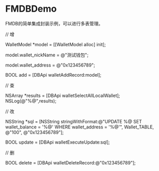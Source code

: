 # FMDBDemo
FMDB的简单集成封装示例，可以进行多表管理。

// 增

WalletModel *model = [[WalletModel alloc] init];

model.wallet_nickName = @"测试钱包";

model.wallet_address = @"0x123456789";

BOOL add = [DBApi walletAddRecord:model];

// 查

NSArray *results = [DBApi walletSelectAllLocalWallet];
NSLog(@"%@",results);

// 改

NSString *sql = [NSString stringWithFormat:@"UPDATE %@  SET wallet_balance = '%@' WHERE wallet_address = '%@'", Wallet_TABLE, @"100", @"0x123456789"];

BOOL update = [DBApi walletExecuteUpdate:sql];

// 删

BOOL delete = [DBApi walletDeleteRecord:@"0x123456789"];
